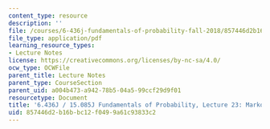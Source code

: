 ```yaml
---
content_type: resource
description: ''
file: /courses/6-436j-fundamentals-of-probability-fall-2018/857446d2b16bbc12f0499a61c93833c2_MIT6_436JF18_lec23.pdf
file_type: application/pdf
learning_resource_types:
- Lecture Notes
license: https://creativecommons.org/licenses/by-nc-sa/4.0/
ocw_type: OCWFile
parent_title: Lecture Notes
parent_type: CourseSection
parent_uid: a004b473-a942-78b5-04a5-99ccf29d9f01
resourcetype: Document
title: '6.436J / 15.085J Fundamentals of Probability, Lecture 23: Markov Chains III'
uid: 857446d2-b16b-bc12-f049-9a61c93833c2
---
```


